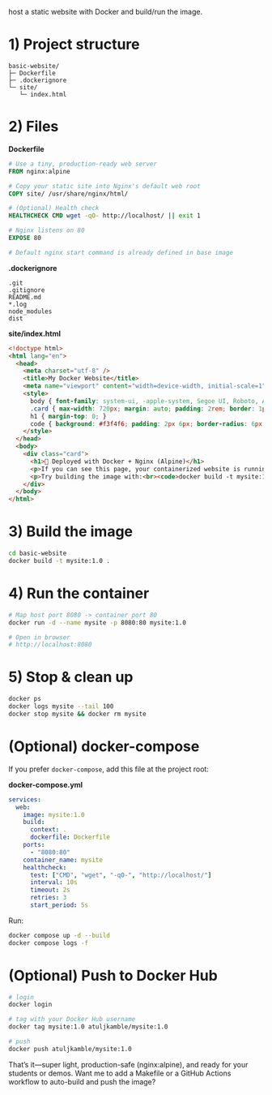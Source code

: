 host a static website with Docker and build/run the image.

# 1) Project structure

```
basic-website/
├─ Dockerfile
├─ .dockerignore
└─ site/
   └─ index.html
```

# 2) Files

**Dockerfile**

```dockerfile
# Use a tiny, production-ready web server
FROM nginx:alpine

# Copy your static site into Nginx's default web root
COPY site/ /usr/share/nginx/html/

# (Optional) Health check
HEALTHCHECK CMD wget -qO- http://localhost/ || exit 1

# Nginx listens on 80
EXPOSE 80

# Default nginx start command is already defined in base image
```

**.dockerignore**

```
.git
.gitignore
README.md
*.log
node_modules
dist
```

**site/index.html**

```html
<!doctype html>
<html lang="en">
  <head>
    <meta charset="utf-8" />
    <title>My Docker Website</title>
    <meta name="viewport" content="width=device-width, initial-scale=1" />
    <style>
      body { font-family: system-ui, -apple-system, Segoe UI, Roboto, Arial; margin: 2rem; }
      .card { max-width: 720px; margin: auto; padding: 2rem; border: 1px solid #e5e7eb; border-radius: 12px; }
      h1 { margin-top: 0; }
      code { background: #f3f4f6; padding: 2px 6px; border-radius: 6px; }
    </style>
  </head>
  <body>
    <div class="card">
      <h1>🚀 Deployed with Docker + Nginx (Alpine)</h1>
      <p>If you can see this page, your containerized website is running.</p>
      <p>Try building the image with:<br><code>docker build -t mysite:1.0 .</code></p>
    </div>
  </body>
</html>
```

# 3) Build the image

```bash
cd basic-website
docker build -t mysite:1.0 .
```

# 4) Run the container

```bash
# Map host port 8080 -> container port 80
docker run -d --name mysite -p 8080:80 mysite:1.0

# Open in browser
# http://localhost:8080
```

# 5) Stop & clean up

```bash
docker ps
docker logs mysite --tail 100
docker stop mysite && docker rm mysite
```

# (Optional) docker-compose

If you prefer `docker-compose`, add this file at the project root:

**docker-compose.yml**

```yaml
services:
  web:
    image: mysite:1.0
    build:
      context: .
      dockerfile: Dockerfile
    ports:
      - "8080:80"
    container_name: mysite
    healthcheck:
      test: ["CMD", "wget", "-qO-", "http://localhost/"]
      interval: 10s
      timeout: 2s
      retries: 3
      start_period: 5s
```

Run:

```bash
docker compose up -d --build
docker compose logs -f
```

# (Optional) Push to Docker Hub

```bash
# login
docker login

# tag with your Docker Hub username
docker tag mysite:1.0 atuljkamble/mysite:1.0

# push
docker push atuljkamble/mysite:1.0
```

That’s it—super light, production-safe (nginx\:alpine), and ready for your students or demos. Want me to add a Makefile or a GitHub Actions workflow to auto-build and push the image?
